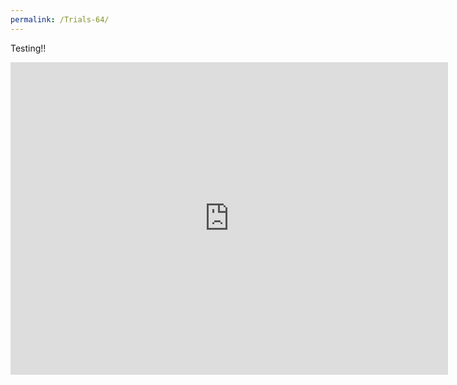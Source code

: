 ```yaml
---
permalink: /Trials-64/
---
```


Testing!!
<iframe src="https://banrescoding.github.io/Portfolio/Games/Trials64/" name="Trials 64" style="height:500px;width:700px;border:none;" title="Trials 64"></iframe>

